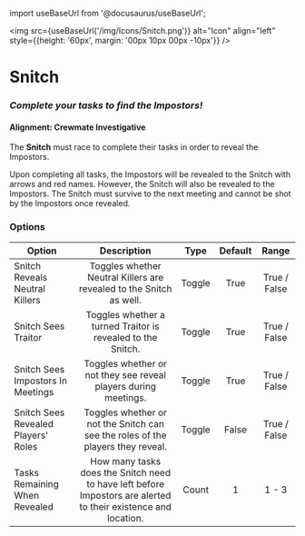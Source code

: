 import useBaseUrl from '@docusaurus/useBaseUrl';

<img src={useBaseUrl('/img/Icons/Snitch.png')} alt="Icon" align="left" style={{height: '60px', margin: '00px 10px 00px -10px'}} />

# Snitch

### _Complete your tasks to find the Impostors!_

#### Alignment: Crewmate Investigative

The **Snitch** must race to complete their tasks in order to reveal the Impostors.

Upon completing all tasks, the Impostors will be revealed to the Snitch with arrows and red names. However, the Snitch will also be revealed to the Impostors. The Snitch must survive to the next meeting and cannot be shot by the Impostors once revealed.

### Options

| Option                              |                                                  Description                                                   |  Type  | Default |    Range     |
| ----------------------------------- | :------------------------------------------------------------------------------------------------------------: | :----: | :-----: | :----------: |
| Snitch Reveals Neutral Killers      |                      Toggles whether Neutral Killers are revealed to the Snitch as well.                       | Toggle |  True   | True / False |
| Snitch Sees Traitor                 |                          Toggles whether a turned Traitor is revealed to the Snitch.                           | Toggle |  True   | True / False |
| Snitch Sees Impostors In Meetings   |                        Toggles whether or not they see reveal players during meetings.                         | Toggle |  True   | True / False |
| Snitch Sees Revealed Players' Roles |                Toggles whether or not the Snitch can see the roles of the players they reveal.                 | Toggle |  False  | True / False |
| Tasks Remaining When Revealed       | How many tasks does the Snitch need to have left before Impostors are alerted to their existence and location. | Count  |    1    |    1 - 3     |
